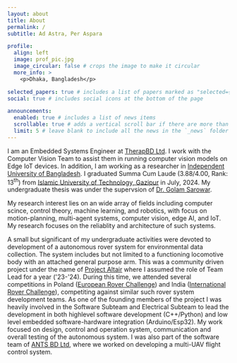```yaml
---
layout: about
title: About
permalink: /
subtitle: Ad Astra, Per Aspara

profile:
  align: left
  image: prof_pic.jpg
  image_circular: false # crops the image to make it circular
  more_info: >
    <p>Dhaka, Bangladesh</p>

selected_papers: true # includes a list of papers marked as "selected={true}"
social: true # includes social icons at the bottom of the page

announcements:
  enabled: true # includes a list of news items
  scrollable: true # adds a vertical scroll bar if there are more than 3 news items
  limit: 5 # leave blank to include all the news in the `_news` folder
---
```


I am an Embedded Systems Engineer at [TherapBD Ltd](https://therapbd.com). I work with the Computer Vision Team to assist them in running computer vision models on Edge IoT devices. In addition, I am working as a researcher in [Independent University of Bangladesh](https://iub.ac.bd). I graduated Summa Cum Laude (3.88/4.00, Rank: 13<sup>th</sup>) from [Islamic University of Technology, Gazipur](https://www.iutoic-dhaka.edu) in July, 2024. My undergraduate thesis was under the supervsion of [Dr. Golam Sarowar](https://eee.iutoic-dhaka.edu/profile/asim/education).

My research interest lies on an wide array of fields including computer scince, control theory, machine learning, and robotics, with focus on motion-planning, multi-agent systems, computer vision, edge AI, and IoT. My research focuses on the reliablity and architecture of such systems.

A small but significant of my undergraduate activities were devoted to development of a autonomous rover system for environmental data collection. The system includes but not limited to a functioning locomotive body with an attached general purpose arm. This was a community driven project under the name of [Project Altair](https://www.altairrover.com) where I assumed the role of Team Lead for a year ('23-'24). During this time, we attended several competitions in Poland ([European Rover Challenge](https://roverchallenge.eu)) and India ([International Rover Challenge](https://roverchallenge.org/irc)), competiting against similar such rover system development teams. As one of the founding members of the project I was heavily involved in the Software Subteam and Electrical Subteam to lead the development in both highlevel software development (C++/Python) and low level embedded software-hardware integration (Arduino/Esp32). My work focused on design, control and operation system, communication and overall testing of the autonomous system. I was also part of the software team of [ANTS BD Ltd](https://antsbd.com), where we worked on developing a multi-UAV flight control system.
